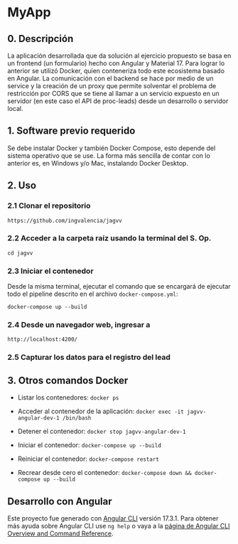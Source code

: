 # MyApp

## 0. Descripción
La aplicación desarrollada que da solución al ejercicio propuesto se basa en un frontend (un formulario) hecho con Angular y Material 17. Para lograr lo anterior se utilizó Docker, quien conteneriza todo este ecosistema basado en Angular. La comunicación con el backend se hace por medio de un service y la creación de un proxy que permite solventar el problema de restricción por CORS que se tiene al llamar a un servicio expuesto en un servidor (en este caso el API de proc-leads) desde un desarrollo o servidor local.

## 1. Software previo requerido
Se debe instalar Docker y también Docker Compose, esto depende del sistema operativo que se use. La forma más sencilla de contar con lo anterior es, en Windows y/o Mac, instalando Docker Desktop.

## 2. Uso

### 2.1 Clonar el repositorio
`https://github.com/ingvalencia/jagvv`

### 2.2 Acceder a la carpeta raíz usando la terminal del S. Op.
`cd jagvv`

### 2.3 Iniciar el contenedor
Desde la misma terminal, ejecutar el comando que se encargará de ejecutar todo el pipeline descrito en el archivo `docker-compose.yml`:

`docker-compose up --build`

### 2.4 Desde un navegador web, ingresar a
`http://localhost:4200/`

### 2.5 Capturar los datos para el registro del lead

## 3. Otros comandos Docker

- Listar los contenedores:
`docker ps`

- Acceder al contenedor de la aplicación:
`docker exec -it jagvv-angular-dev-1 /bin/bash`

- Detener el contenedor:
`docker stop jagvv-angular-dev-1`

- Iniciar el contenedor:
`docker-compose up --build`

- Reiniciar el contenedor:
`docker-compose restart`

- Recrear desde cero el contenedor:
`docker-compose down && docker-compose up --build`

## Desarrollo con Angular

Este proyecto fue generado con [Angular CLI](https://github.com/angular/angular-cli) versión 17.3.1. Para obtener más ayuda sobre Angular CLI use `ng help` o vaya a la [página de Angular CLI Overview and Command Reference](https://angular.io/cli).
